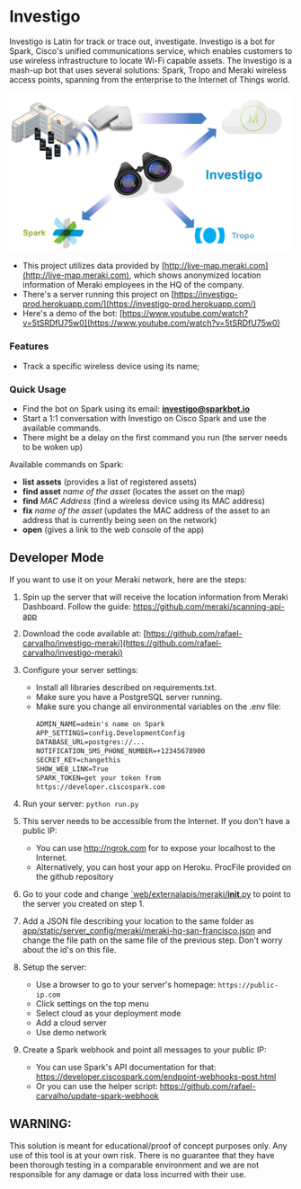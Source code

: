 # Investigo
Investigo is Latin for track or trace out, investigate. Investigo is a bot for Spark, Cisco's unified communications service, which enables customers to use wireless infrastructure to locate Wi-Fi capable assets. The Investigo is a mash-up bot that uses several solutions: Spark, Tropo and Meraki wireless access points, spanning from the enterprise to the Internet of Things world.

![Investigo architecture](https://raw.githubusercontent.com/rafael-carvalho/rafael-carvalho.github.io/master/investigo/architecture.png)


- This project utilizes data provided by [http://live-map.meraki.com](http://live-map.meraki.com), which shows anonymized location information of Meraki employees in the HQ of the company.
- There's a server running this project on [https://investigo-prod.herokuapp.com/](https://investigo-prod.herokuapp.com/)
- Here's a demo of the bot: [https://www.youtube.com/watch?v=5tSRDfU75w0](https://www.youtube.com/watch?v=5tSRDfU75w0)

### Features

* Track a specific wireless device using its name;

### Quick Usage

* Find the bot on Spark using its email: **investigo@sparkbot.io**
* Start a 1:1 conversation with Investigo on Cisco Spark and use the available commands.
* There might be a delay on the first command you run (the server needs to be woken up)

Available commands on Spark:
* **list assets** (provides a list of registered assets)
* **find asset** *name of the asset* (locates the asset on the map)
* **find** *MAC Address* (find a wireless device using its MAC address)
* **fix** *name of the asset* (updates the MAC address of the asset to an address that is currently being seen on the network)
* **open** (gives a link to the web console of the app)

## Developer Mode
If you want to use it on your Meraki network, here are the steps:


1. Spin up the server that will receive the location information from Meraki Dashboard. Follow the guide: https://github.com/meraki/scanning-api-app
1. Download the code available at: [https://github.com/rafael-carvalho/investigo-meraki](https://github.com/rafael-carvalho/investigo-meraki)
1. Configure your server settings:
    - Install all libraries described on requirements.txt.
    - Make sure you have a PostgreSQL server running.
    - Make sure you change all environmental variables on the .env file:
        ```
        ADMIN_NAME=admin's name on Spark
        APP_SETTINGS=config.DevelopmentConfig
        DATABASE_URL=postgres://...
        NOTIFICATION_SMS_PHONE_NUMBER=+12345678900
        SECRET_KEY=changethis
        SHOW_WEB_LINK=True
        SPARK_TOKEN=get your token from https://developer.ciscospark.com 
        ```

1. Run your server:
``` python run.py ```
1. This server needs to be accessible from the Internet. If you don't have a public IP:
    - You can use http://ngrok.com for to expose your localhost to the Internet.
    - Alternatively, you can host your app on Heroku. ProcFile provided on the github repository
1. Go to your code and change [`web/externalapis/meraki/__init__.py](externalapis/meraki/__init__.py) to point to the server you created on step 1.
1. Add a JSON file describing your location to the same folder as [app/static/server_config/meraki/meraki-hq-san-francisco.json](app/static/server_config/meraki/meraki-hq-san-francisco.json) and change the file path on the same file of the previous step. Don't worry about the id's on this file.
1. Setup the server:
    - Use a browser to go to your server's homepage: ```https://public-ip.com```
    - Click settings on the top menu
    - Select cloud as your deployment mode
    - Add a cloud server
    - Use demo network

1. Create a Spark webhook and point all messages to your public IP:
    - You can use Spark's API documentation for that: https://developer.ciscospark.com/endpoint-webhooks-post.html
    - Or you can use the helper script:  https://github.com/rafael-carvalho/update-spark-webhook

## WARNING:
This solution is meant for educational/proof of concept purposes only. Any use of this tool is at your own risk. There is no guarantee that they have been thorough testing in a comparable environment and we are not responsible for any damage or data loss incurred with their use.